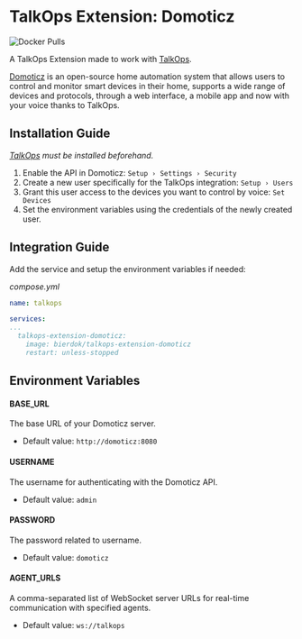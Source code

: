# TalkOps Extension: Domoticz
![Docker Pulls](https://img.shields.io/docker/pulls/bierdok/talkops-extension-domoticz)

A TalkOps Extension made to work with [TalkOps](https://link.talkops.app/talkops).

[Domoticz](https://www.domoticz.com/) is an open-source home automation system that allows users to control and monitor smart devices in their home, supports a wide range of devices and protocols, through a web interface, a mobile app and now with your voice thanks to TalkOps.

## Installation Guide

_[TalkOps](https://link.talkops.app/install-talkops) must be installed beforehand._

1. Enable the API in Domoticz: `Setup › Settings › Security`
2. Create a new user specifically for the TalkOps integration: `Setup › Users`
3. Grant this user access to the devices you want to control by voice: `Set Devices`
4. Set the environment variables using the credentials of the newly created user.

## Integration Guide

Add the service and setup the environment variables if needed:

_compose.yml_
``` yml
name: talkops

services:
...
  talkops-extension-domoticz:
    image: bierdok/talkops-extension-domoticz
    restart: unless-stopped
```

## Environment Variables

#### BASE_URL

The base URL of your Domoticz server.
* Default value: `http://domoticz:8080`

#### USERNAME

The username for authenticating with the Domoticz API.
* Default value: `admin`

#### PASSWORD

The password related to username.
* Default value: `domoticz`

#### AGENT_URLS

A comma-separated list of WebSocket server URLs for real-time communication with specified agents.
* Default value: `ws://talkops`

